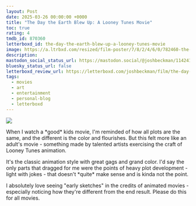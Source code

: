 ```yaml
---
layout: Post
date: 2025-03-26 00:00:00 +0000
title: "The Day the Earth Blew Up: A Looney Tunes Movie"
toc: true
rating: 4
tmdb_id: 870360
letterboxd_id: the-day-the-earth-blew-up-a-looney-tunes-movie
image: https://a.ltrbxd.com/resized/film-poster/7/8/2/4/6/0/782460-the-day-the-earth-blew-up-a-looney-tunes-movie-0-600-0-900-crop.jpg?v=c26393ad7a
description: 
mastodon_social_status_url: https://mastodon.social/@joshbeckman/114241972741593624
bluesky_status_url: false
letterboxd_review_url: https://letterboxd.com/joshbeckman/film/the-day-the-earth-blew-up-a-looney-tunes-movie/
tags:
  - movies
  - art
  - entertainment
  - personal-blog
  - letterboxd
---
```


 <p><img src="https://a.ltrbxd.com/resized/film-poster/7/8/2/4/6/0/782460-the-day-the-earth-blew-up-a-looney-tunes-movie-0-600-0-900-crop.jpg?v=c26393ad7a"/></p> <p>When I watch a *good* kids movie, I'm reminded of how all plots are the same, and the different is the color and flourishes. But this felt more like an adult's movie - something made by talented artists exercising the craft of Looney Tunes animation. </p><p>It's the classic animation style with great gags and grand color. I'd say the only parts that dragged for me were the points of heavy plot development - light with jokes - that doesn't *quite* make sense and is kinda not the point.</p><p>I absolutely love seeing "early sketches" in the credits of animated movies - especially noticing how they're different from the end result. Please do this for all movies.</p> 
